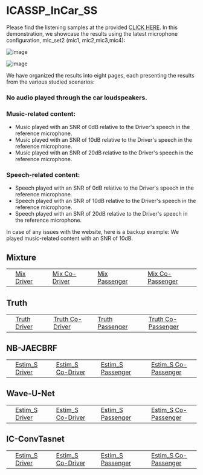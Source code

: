 # ICASSP_InCar_SS


Please find the listening samples at the provided [CLICK HERE](https://hafsatimohammed.github.io/#/).   In this demonstration, we showcase the results using the latest microphone configuration, mic_set2 (mic1, mic2,mic3,mic4):

![image](https://github.com/HafsatiMohammed/ICASSP_InCar_SS/assets/64764613/16e39ad4-0eb1-40ba-8835-d3a0e79b428a)

![image](https://github.com/HafsatiMohammed/ICASSP_InCar_SS/assets/64764613/13446f45-b44e-4993-a748-c79c3f940cc6)

We have organized the results into eight pages, each presenting the results from the various studied scenarios:

### No audio played through the car loudspeakers.

### Music-related content:
- Music played with an SNR of 0dB relative to the Driver's speech in the reference microphone.
- Music played with an SNR of 10dB relative to the Driver's speech in the reference microphone.
- Music played with an SNR of 20dB relative to the Driver's speech in the reference microphone.
### Speech-related content:

- Speech played with an SNR of 0dB relative to the Driver's speech in the reference microphone.
- Speech played with an SNR of 10dB relative to the Driver's speech in the reference microphone.
- Speech played with an SNR of 20dB relative to the Driver's speech in the reference microphone.




In case of any issues with the website, here is a backup example: We played music-related content with an SNR of 10dB.




## Mixture
<table>
  <tr>
    <td>
    <td><a href="./MusicMix_0_set1.wav">Mix Driver</a></td>
    </td>
    <td>
    <td><a href="./MusicMix_1_set1.wav">Mix Co-Driver</a></td>
    </td>
    <td>
    <td><a href="./MusicMix_2_set1.wav">Mix Passenger</a></td>
    </td>
    <td>
    <td><a href="./MusicMix_3_set1.wav">Mix Co-Passenger</a></td>
    </td>
  </tr>
</table>



## Truth
<table>
  <tr>
    <td>
    <td><a href="./MusicTruth_0_set1.wav">Truth Driver</a></td>
    </td>
    <td>
    <td><a href="./MusicTruth_1_set1.wav">Truth Co-Driver</a></td>
    </td>
    <td>
    <td><a href="./MusicTruth_2_set1.wav">Truth Passenger</a></td>
    </td>
    <td>
    <td><a href="./MusicTruth_3_set1.wav">Truth Co-Passenger</a></td>
    </td>
  </tr>
</table>


## NB-JAECBRF
<table>
  <tr>
    <td>
    <td><a href="./MusicBeamRNN_0_set1.wav">Estim_S Driver</a></td>
    </td>
    <td>
    <td><a href="./MusicBeamRNN_1_set1.wav">Estim_S Co-Driver</a></td>
    </td>
    <td>
    <td><a href="./MusicBeamRNN_2_set1.wav">Estim_S Passenger</a></td>
    </td>
    <td>
    <td><a href="./MusicBeamRNN_3_set1.wav">Estim_S Co-Passenger</a></td>
    </td>
  </tr>
</table>


## Wave-U-Net
<table>
  <tr>
    <td>
    <td><a href="./MusicWaveUnet_0_set1.wav">Estim_S Driver</a></td>
    </td>
    <td>
    <td><a href="./MusicWaveUnet_1_set1.wav">Estim_S Co-Driver</a></td>
    </td>
    <td>
    <td><a href="./MusicWaveUnet_2_set1.wav">Estim_S Passenger</a></td>
    </td>
    <td>
    <td><a href="./MusicWaveUnet_set1.wav">Estim_S Co-Passenger</a></td>
    </td>
  </tr>
</table>

## IC-ConvTasnet
<table>
  <tr>
    <td>
    <td><a href="./MusicIC-ConvTas_0_set1.wav">Estim_S Driver</a></td>
    </td>
    <td>
    <td><a href="./MusicIC-ConvTas_1_set1.wav">Estim_S Co-Driver</a></td>
    </td>
    <td>
    <td><a href="./MusicIC-ConvTas_2_set1.wav">Estim_S Passenger</a></td>
    </td>
    <td>
    <td><a href="./MusicIC-ConvTas_set1.wav">Estim_S Co-Passenger</a></td>
    </td>
  </tr>
</table>









